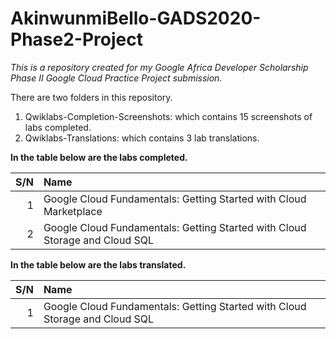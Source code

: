 # AkinwunmiBello-GADS2020-Phase2-Project

*This is a repository created for my Google Africa Developer Scholarship Phase II Google Cloud Practice Project submission.*

There are two folders in this repository.

1. Qwiklabs-Completion-Screenshots: which contains 15 screenshots of labs completed.
2. Qwiklabs-Translations: which contains 3 lab translations.

**In the table below are the labs completed.**

S/N | Name
---: | :---
1   | Google Cloud Fundamentals: Getting Started with Cloud Marketplace
2   | Google Cloud Fundamentals: Getting Started with Cloud Storage and Cloud SQL

**In the table below are the labs translated.**

S/N | Name
---: | :---
1   | Google Cloud Fundamentals: Getting Started with Cloud Storage and Cloud SQL
